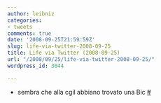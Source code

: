 ```yaml
---
author: leibniz
categories:
- tweets
comments: true
date: '2008-09-25T21:59:59Z'
slug: life-via-twitter-2008-09-25
title: Life via Twitter (2008-09-25)
url: "/2008/09/25/life-via-twitter-2008-09-25/"
wordpress_id: 3044

---
```

* sembra che alla cgil abbiano trovato una Bic [#](https://twitter.com/leibniz/statuses/934203869)


